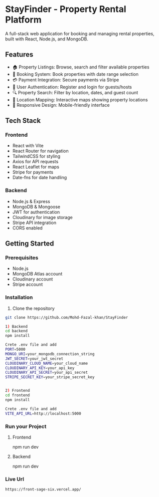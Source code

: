 # StayFinder - Property Rental Platform

A full-stack web application for booking and managing rental properties, built with React, Node.js, and MongoDB.

## Features

- 🏠 Property Listings: Browse, search and filter available properties
- 📅 Booking System: Book properties with date range selection 
- 💳 Payment Integration: Secure payments via Stripe
- 👤 User Authentication: Register and login for guests/hosts
- 🔍 Property Search: Filter by location, dates, and guest count
- 📍 Location Mapping: Interactive maps showing property locations
- 📱 Responsive Design: Mobile-friendly interface

## Tech Stack

### Frontend
- React with Vite
- React Router for navigation
- TailwindCSS for styling
- Axios for API requests
- React Leaflet for maps
- Stripe for payments
- Date-fns for date handling

### Backend
- Node.js & Express
- MongoDB & Mongoose
- JWT for authentication
- Cloudinary for image storage
- Stripe API integration
- CORS enabled

## Getting Started

### Prerequisites
- Node.js
- MongoDB Atlas account
- Cloudinary account
- Stripe account

### Installation

1. Clone the repository
```bash
git clone https://github.com/Mohd-Fazal-khan/StayFinder

1) Backend
cd backend
npm install

Crete .env file and add
PORT=5000
MONGO_URI=your_mongodb_connection_string
JWT_SECRET=your_jwt_secret
CLOUDINARY_CLOUD_NAME=your_cloud_name
CLOUDINARY_API_KEY=your_api_key
CLOUDINARY_API_SECRET=your_api_secret
STRIPE_SECRET_KEY=your_stripe_secret_key


2) Frontend
cd frontend
npm install

Crete .env file and add
VITE_API_URL=http://localhost:5000
```
### Run your Project
1) Frontend
   
   npm run dev
3) Backend
   
   npm run dev
   
### Live Url
``` https://front-sage-six.vercel.app/ ```



